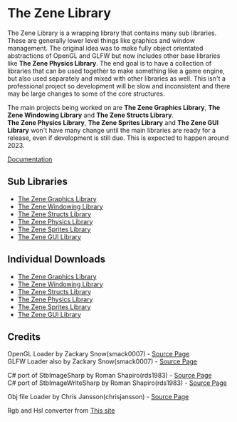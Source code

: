 # The Zene Library

The Zene Library is a wrapping library that contains many sub libraries. These are generally lower level things like graphics and window management.
The original idea was to make fully object orientated abstractions of OpenGL and GLFW but now includes other base libraries like **The Zene Physics Library**.
The end goal is to have a collection of libraries that can be used together to make something like a game engine, but also used separately and mixed with other libraries as well.
This isn't a professional project so development will be slow and inconsistent and there may be large changes to some of the core structures.</br>

The main projects being worked on are **The Zene Graphics Library**, **The Zene Windowing Library** and **The Zene Structs Library**.</br>
**The Zene Physics Library**, **The Zene Sprites Library** and **The Zene GUI Library** won't have many change until the main libraries are ready for a release, even if development is still due.
This is expected to happen around 2023.

[Documentation](https://me222282.github.io/ZeneLibrary/)

## Sub Libraries

 - [The Zene Graphics Library](./Graphics)</br>
 - [The Zene Windowing Library](./Windowing)</br>
 - [The Zene Structs Library](./Structs)</br>
 - [The Zene Physics Library](./Physics)</br>
 - [The Zene Sprites Library](./Sprites)</br>
 - [The Zene GUI Library](./GUI)</br>
 
## Individual Downloads

 - [The Zene Graphics Library](https://me222282.github.io/ZeneLibrary/downloads/ZeneGraphics.zip)</br>
 - [The Zene Windowing Library](https://me222282.github.io/ZeneLibrary/downloads/ZeneWindowing.zip)</br>
 - [The Zene Structs Library](https://me222282.github.io/ZeneLibrary/downloads/ZeneStructs.zip)</br>
 - [The Zene Physics Library](https://me222282.github.io/ZeneLibrary/downloads/ZenePhysics.zip)</br>
 - [The Zene Sprites Library](https://me222282.github.io/ZeneLibrary/downloads/ZeneSprites.zip)</br>
 - [The Zene GUI Library](https://me222282.github.io/ZeneLibrary/downloads/ZeneGUI.zip)</br>

## Credits

OpenGL Loader by Zackary Snow(smack0007) - [Source Page](https://github.com/smack0007/GLDotNet)</br>
GLFW Loader also by Zackary Snow(smack0007) - [Source Page](https://github.com/smack0007/GLFWDotNet)</br>

C# port of StbImageSharp by Roman Shapiro(rds1983) - [Source Page](https://github.com/StbSharp/StbImageSharp)</br>
C# port of StbImageWriteSharp by Roman Shapiro(rds1983) - [Source Page](https://github.com/StbSharp/StbImageWriteSharp)</br>

Obj file Loader by Chris Jansson(chrisjansson) - [Source Page](https://github.com/chrisjansson/ObjLoader)</br>

Rgb and Hsl converter from [This site](http://csharphelper.com/blog/2016/08/convert-between-rgb-and-hls-color-models-in-c/)</br>
